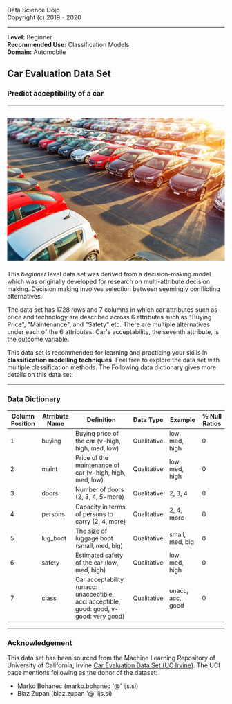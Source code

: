 Data Science Dojo <br/>
Copyright (c) 2019 - 2020

---

**Level:** Beginner <br/>
**Recommended Use:** Classification Models<br/>
**Domain:** Automobile<br/> 

## Car Evaluation Data Set 

### Predict acceptibility of a car


---
![](CarEvaluation_hover.jpg)
---

This *beginner* level data set was derived from a decision-making model which was originally developed for research on multi-attribute decision making. 
Decision making involves selection between seemingly conflicting alternatives. 

The data set has 1728 rows and 7 columns in which car attributes such as price and technology are described across 6 attributes such as "Buying Price", "Maintenance", and "Safety" etc. There are multiple alternatives under each of the 6 attributes. Car's acceptability,
the seventh attribute, is the outcome variable.         

This data set is recommended for learning and practicing your skills in **classification modelling techniques**. Feel free to explore the data set with multiple 
classification methods. The Following data dictionary gives more details on this data set:

---

### Data Dictionary 

| Column   Position 	| Atrribute Name 	| Definition                                                                                	| Data Type   	| Example          	| % Null Ratios 	|
|-------------------	|----------------	|-------------------------------------------------------------------------------------------	|-------------	|------------------	|---------------	|
| 1                 	| buying         	| Buying price of the car (v-high, high, med, low)                                          	| Qualitative 	| low, med, high   	| 0             	|
| 2                 	| maint          	| Price of the maintenance of car (v-high, high, med, low)                                  	| Qualitative 	| low, med, high   	| 0             	|
| 3                 	| doors          	| Number of doors (2, 3, 4, 5-more)                                                         	| Qualitative 	| 2, 3, 4          	| 0             	|
| 4                 	| persons        	| Capacity in terms of persons to carry (2, 4, more)                                        	| Qualitative 	| 2, 4, more       	| 0             	|
| 5                 	| lug_boot       	| The size of luggage boot (small, med, big)                                                	| Qualitative 	| small, med, big  	| 0             	|
| 6                 	| safety         	| Estimated safety of the car (low, med, high)                                              	| Qualitative 	| low, med, high   	| 0             	|
| 7                 	| class          	| Car acceptability (unacc: unacceptible, acc: acceptible, good: good,   v-good: very good) 	| Qualitative 	| unacc, acc, good 	| 0             	|

---

### Acknowledgement

This data set has been sourced from the Machine Learning Repository of University of California, Irvine [Car Evaluation Data Set (UC Irvine)](https://archive.ics.uci.edu/ml/datasets/Car+Evaluation). The UCI page mentions following as the donor of the dataset:       

+ Marko Bohanec (marko.bohanec '@' ijs.si) 
+ Blaz Zupan (blaz.zupan '@' ijs.si)    




